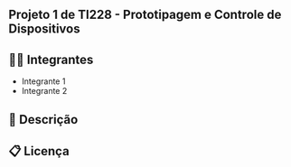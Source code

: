 ## Projeto 1 de TI228 - Prototipagem e Controle de Dispositivos

## 🧑‍🎓 Integrantes

* Integrante 1
* Integrante 2

## 📝 Descrição

## 📋 Licença
